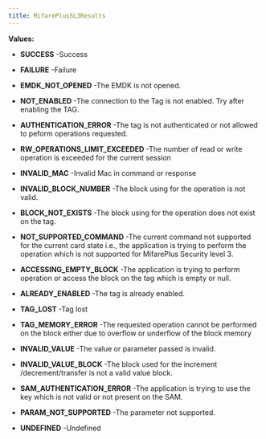 ```yaml
---
title: MifarePlusSL3Results
---
```




**Values:**

* **SUCCESS** -Success

* **FAILURE** -Failure

* **EMDK_NOT_OPENED** -The EMDK is not opened.

* **NOT_ENABLED** -The connection to the Tag is not enabled. Try after enabling the TAG.

* **AUTHENTICATION_ERROR** -The tag is not authenticated or not allowed to peform operations
 requested.

* **RW_OPERATIONS_LIMIT_EXCEEDED** -The number of read or write operation is exceeded for the current session

* **INVALID_MAC** -Invalid Mac in command or response

* **INVALID_BLOCK_NUMBER** -The block using for the operation is not valid.

* **BLOCK_NOT_EXISTS** -The block using for the operation does not exist on the tag.

* **NOT_SUPPORTED_COMMAND** -The current command not supported for the current card state i.e., the
 application is trying to perform the operation which is not supported for
 MifarePlus Security level 3.

* **ACCESSING_EMPTY_BLOCK** -The application is trying to perform operation or access the block on the tag which is empty or null.

* **ALREADY_ENABLED** -The tag is already enabled.

* **TAG_LOST** -Tag lost

* **TAG_MEMORY_ERROR** -The requested operation cannot be performed on the block either due to
 overflow or underflow of the block memory

* **INVALID_VALUE** -The value or parameter passed is invalid.

* **INVALID_VALUE_BLOCK** -The block used for the increment /decrement/transfer is not a valid value
 block.

* **SAM_AUTHENTICATION_ERROR** -The application is trying to use the key which is not valid or not
 present on the SAM.

* **PARAM_NOT_SUPPORTED** -The parameter not supported.

* **UNDEFINED** -Undefined


